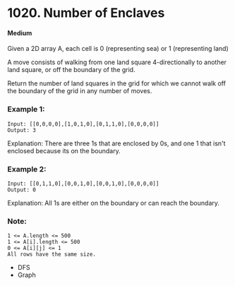 # 1020. Number of Enclaves
#### Medium

Given a 2D array A, each cell is 0 (representing sea) or 1 (representing land)

A move consists of walking from one land square 4-directionally to another land square, or off the boundary of the grid.

Return the number of land squares in the grid for which we cannot walk off the boundary of the grid in any number of moves.

 

### Example 1:
```
Input: [[0,0,0,0],[1,0,1,0],[0,1,1,0],[0,0,0,0]]
Output: 3
```
Explanation: 
There are three 1s that are enclosed by 0s, and one 1 that isn't enclosed because its on the boundary.

### Example 2:

```
Input: [[0,1,1,0],[0,0,1,0],[0,0,1,0],[0,0,0,0]]
Output: 0
```
Explanation: 
All 1s are either on the boundary or can reach the boundary.
 

### Note:
```
1 <= A.length <= 500
1 <= A[i].length <= 500
0 <= A[i][j] <= 1
All rows have the same size.
```

* DFS
* Graph